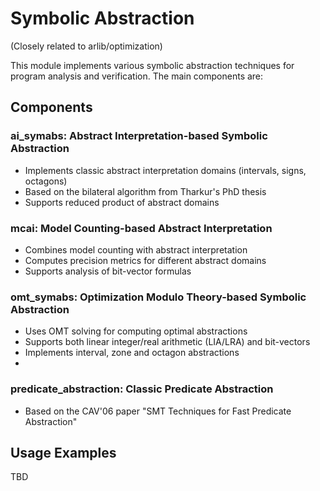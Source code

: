 # Symbolic Abstraction

(Closely related to arlib/optimization)

This module implements various symbolic abstraction techniques for program analysis and verification. The main
components are:

## Components

### ai_symabs: Abstract Interpretation-based Symbolic Abstraction

- Implements classic abstract interpretation domains (intervals, signs, octagons)
- Based on the bilateral algorithm from Tharkur's PhD thesis
- Supports reduced product of abstract domains

### mcai: Model Counting-based Abstract Interpretation

- Combines model counting with abstract interpretation
- Computes precision metrics for different abstract domains
- Supports analysis of bit-vector formulas

### omt_symabs: Optimization Modulo Theory-based Symbolic Abstraction

- Uses OMT solving for computing optimal abstractions
- Supports both linear integer/real arithmetic (LIA/LRA) and bit-vectors
- Implements interval, zone and octagon abstractions
-

### predicate_abstraction: Classic Predicate Abstraction

- Based on the CAV'06 paper "SMT Techniques for Fast Predicate Abstraction"

## Usage Examples

TBD

